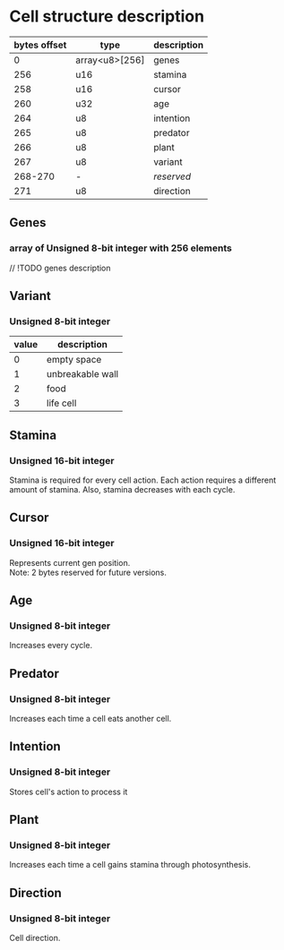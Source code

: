 # Cell structure description

| bytes offset | type             | description |
| ------------ | ---------------- | ----------- |
| 0            | array\<u8\>[256] | genes       | 
| 256          | u16              | stamina     |
| 258          | u16              | cursor      |
| 260          | u32              | age         |
| 264          | u8               | intention   |
| 265          | u8               | predator    |
| 266          | u8               | plant       |
| 267          | u8               | variant     |
| 268-270      | -                | *reserved*  |
| 271          | u8               | direction   |


## Genes
### array of Unsigned 8-bit integer with 256 elements
// !TODO genes description


## Variant
### Unsigned 8-bit integer
| value | description      |
| ----- | ---------------- |
| 0     | empty space      |
| 1     | unbreakable wall |
| 2     | food             |
| 3     | life cell        |


## Stamina
### Unsigned 16-bit integer  
Stamina is required for every cell action. Each action requires a different amount of stamina. Also, stamina decreases with each cycle.


## Cursor
### Unsigned 16-bit integer
Represents current gen position.  
Note: 2 bytes reserved for future versions.


## Age
### Unsigned 8-bit integer
Increases every cycle.


## Predator
### Unsigned 8-bit integer
Increases each time a cell eats another cell.


## Intention
### Unsigned 8-bit integer
Stores cell's action to process it


## Plant
### Unsigned 8-bit integer
Increases each time a cell gains stamina through photosynthesis.


## Direction
### Unsigned 8-bit integer
Cell direction.
